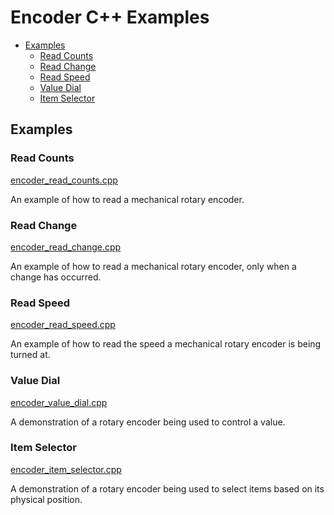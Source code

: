 # Encoder C++ Examples <!-- omit in toc -->

- [Examples](#examples)
  - [Read Counts](#read-counts)
  - [Read Change](#read-change)
  - [Read Speed](#read-speed)
  - [Value Dial](#value-dial)
  - [Item Selector](#item-selector)


## Examples

### Read Counts
[encoder_read_counts.cpp](encoder_read_counts.cpp)

An example of how to read a mechanical rotary encoder.


### Read Change
[encoder_read_change.cpp](encoder_read_change.cpp)

An example of how to read a mechanical rotary encoder, only when a change has occurred.


### Read Speed
[encoder_read_speed.cpp](encoder_read_speed.cpp)

An example of how to read the speed a mechanical rotary encoder is being turned at.


### Value Dial
[encoder_value_dial.cpp](encoder_value_dial.cpp)

A demonstration of a rotary encoder being used to control a value.


### Item Selector
[encoder_item_selector.cpp](encoder_item_selector.cpp)

A demonstration of a rotary encoder being used to select items based on its physical position.
